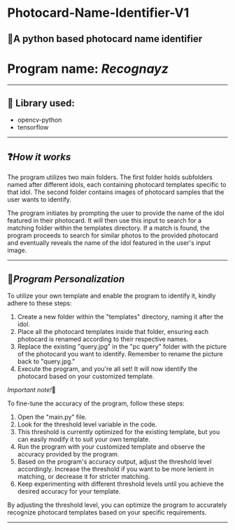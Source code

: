 # Photocard-Name-Identifier-V1
:snake:A python based photocard name identifier 
---
# Program name: *Recognayz*
---
## :book: Library used:
* opencv-python
* tensorflow
---
## :question:*How it works*
The program utilizes two main folders. The first folder holds subfolders named after different idols, each containing photocard templates specific to that idol. The second folder contains images of photocard samples that the user wants to identify.

The program initiates by prompting the user to provide the name of the idol featured in their photocard. It will then use this input to search for a matching folder within the templates directory. If a match is found, the program proceeds to search for similar photos to the provided photocard and eventually reveals the name of the idol featured in the user's input image.

---
## :art:*Program Personalization*
To utilize your own template and enable the program to identify it, kindly adhere to these steps:

1. Create a new folder within the "templates" directory, naming it after the idol.
2. Place all the photocard templates inside that folder, ensuring each photocard is renamed according to their respective names.
3. Replace the existing "query.jpg" in the "pc query" folder with the picture of the photocard you want to identify. 
    Remember to rename the     picture back to "query.jpg."
4. Execute the program, and you're all set! It will now identify the photocard based on your customized template.

*Important note!*:loudspeaker: 
    
To fine-tune the accuracy of the program, follow these steps:

1. Open the "main.py" file.
2. Look for the threshold level variable in the code.
3. This threshold is currently optimized for the existing template, but you can easily modify it to suit your own template.
4. Run the program with your customized template and observe the accuracy provided by the program.
5. Based on the program's accuracy output, adjust the threshold level accordingly. 
    Increase the threshold if you want to be more lenient in matching, or decrease it for stricter matching.
6. Keep experimenting with different threshold levels until you achieve the desired accuracy for your template.

By adjusting the threshold level, you can optimize the program to accurately recognize photocard templates based on your specific requirements.

---






